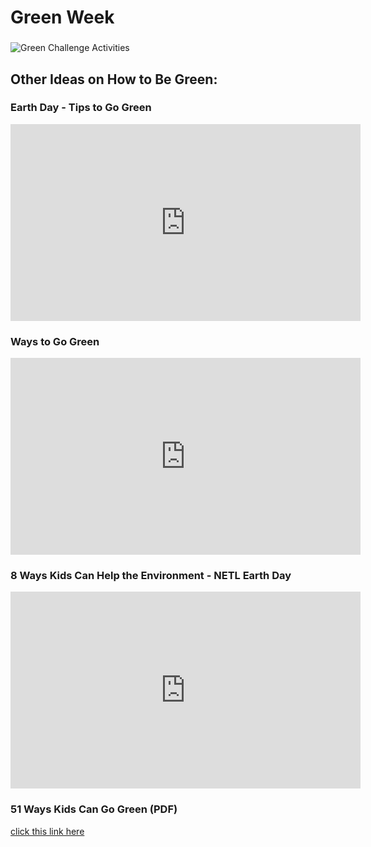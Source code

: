 ###  
# Green Week
### 
<img src="http://millersc.org/GreenChallengeActivities.jpg" alt="Green Challenge Activities">



## Other Ideas on How to Be Green:

### Earth Day - Tips to Go Green

<iframe width="560" height="315" src="https://www.youtube.com/embed/t9YM20gpaK8" frameborder="0" allow="autoplay; encrypted-media" allowfullscreen></iframe>

### Ways to Go Green     

<iframe width="560" height="315" src="https://www.youtube.com/embed/dhb3C1SgmQA" frameborder="0" allow="autoplay; encrypted-media" allowfullscreen></iframe>

### 8 Ways Kids Can Help the Environment - NETL Earth Day

<iframe width="560" height="315" src="https://www.youtube.com/embed/vONBU7btYuo" frameborder="0" allow="autoplay; encrypted-media" allowfullscreen></iframe>

### 51 Ways Kids Can Go Green (PDF)

<a href="https://hrcaonline.org/Portals/0/51%20WAYS%20KIDS%20CAN%20GO%20GREEN.pdf" target="_blank">click this link here</a>
